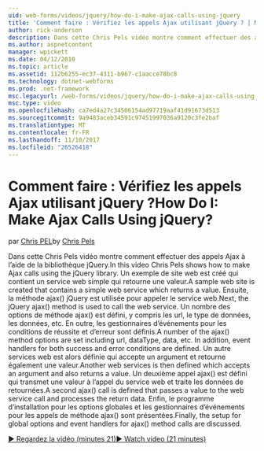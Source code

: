 ```yaml
---
uid: web-forms/videos/jquery/how-do-i-make-ajax-calls-using-jquery
title: 'Comment faire : Vérifiez les appels Ajax utilisant jQuery ? | Microsoft Docs'
author: rick-anderson
description: Dans cette Chris Pels vidéo montre comment effectuer des appels Ajax à l’aide de la bibliothèque jQuery. Un exemple de site web est créé qui contient un service web simple qui retourne...
ms.author: aspnetcontent
manager: wpickett
ms.date: 04/12/2010
ms.topic: article
ms.assetid: 112b6255-ec37-4311-b967-c1aacce78bc8
ms.technology: dotnet-webforms
ms.prod: .net-framework
msc.legacyurl: /web-forms/videos/jquery/how-do-i-make-ajax-calls-using-jquery
msc.type: video
ms.openlocfilehash: ca7ed4a27c34506154ad97719aaf41d91673d513
ms.sourcegitcommit: 9a9483aceb34591c97451997036a9120c3fe2baf
ms.translationtype: MT
ms.contentlocale: fr-FR
ms.lasthandoff: 11/10/2017
ms.locfileid: "26526418"
---
```

<a name="how-do-i-make-ajax-calls-using-jquery"></a><span data-ttu-id="2607f-105">Comment faire : Vérifiez les appels Ajax utilisant jQuery ?</span><span class="sxs-lookup"><span data-stu-id="2607f-105">How Do I: Make Ajax Calls Using jQuery?</span></span>
====================
<span data-ttu-id="2607f-106">par [Chris PEL](https://twitter.com/chrispels)</span><span class="sxs-lookup"><span data-stu-id="2607f-106">by [Chris Pels](https://twitter.com/chrispels)</span></span>

<span data-ttu-id="2607f-107">Dans cette Chris Pels vidéo montre comment effectuer des appels Ajax à l’aide de la bibliothèque jQuery.</span><span class="sxs-lookup"><span data-stu-id="2607f-107">In this video Chris Pels shows how to make Ajax calls using the jQuery library.</span></span> <span data-ttu-id="2607f-108">Un exemple de site web est créé qui contient un service web simple qui retourne une valeur.</span><span class="sxs-lookup"><span data-stu-id="2607f-108">A sample web site is created that contains a simple web service which returns a value.</span></span> <span data-ttu-id="2607f-109">Ensuite, la méthode ajax() jQuery est utilisée pour appeler le service web.</span><span class="sxs-lookup"><span data-stu-id="2607f-109">Next, the jQuery ajax() method is used to call the web service.</span></span> <span data-ttu-id="2607f-110">Un nombre des options de méthode ajax() est défini, y compris les url, le type de données, les données, etc. En outre, les gestionnaires d’événements pour les conditions de réussite et d’erreur sont définis.</span><span class="sxs-lookup"><span data-stu-id="2607f-110">A number of the ajax() method options are set including url, dataType, data, etc. In addition, event handlers for both success and error conditions are defined.</span></span> <span data-ttu-id="2607f-111">Un autre services web est alors définie qui accepte un argument et retourne également une valeur.</span><span class="sxs-lookup"><span data-stu-id="2607f-111">Another web services is then defined which accepts an argument and also returns a value.</span></span> <span data-ttu-id="2607f-112">Un deuxième appel ajax() est défini qui transmet une valeur à l’appel du service web et traite les données de retournées.</span><span class="sxs-lookup"><span data-stu-id="2607f-112">A second ajax() call is defined that passes a value to the web service call and processes the return data.</span></span> <span data-ttu-id="2607f-113">Enfin, le programme d’installation pour les options globales et les gestionnaires d’événements pour les appels de méthode ajax() sont présentées.</span><span class="sxs-lookup"><span data-stu-id="2607f-113">Finally, the setup for global options and event handlers for ajax() method calls are discussed.</span></span>

[<span data-ttu-id="2607f-114">&#9654; Regardez la vidéo (minutes 21)</span><span class="sxs-lookup"><span data-stu-id="2607f-114">&#9654; Watch video (21 minutes)</span></span>](https://channel9.msdn.com/Blogs/ASP-NET-Site-Videos/how-do-i-make-ajax-calls-using-jquery)
